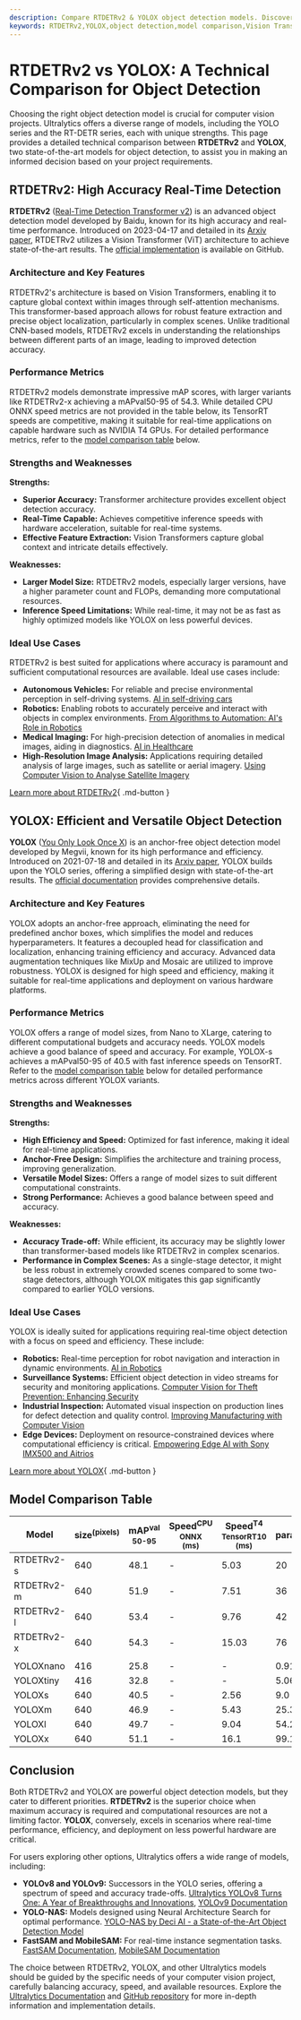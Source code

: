 ```yaml
---
description: Compare RTDETRv2 & YOLOX object detection models. Discover their strengths, performance, and use cases to choose the best model for your project.
keywords: RTDETRv2,YOLOX,object detection,model comparison,Vision Transformers,real-time detection,Yolo models,Ultralytics computer vision
---
```


# RTDETRv2 vs YOLOX: A Technical Comparison for Object Detection

Choosing the right object detection model is crucial for computer vision projects. Ultralytics offers a diverse range of models, including the YOLO series and the RT-DETR series, each with unique strengths. This page provides a detailed technical comparison between **RTDETRv2** and **YOLOX**, two state-of-the-art models for object detection, to assist you in making an informed decision based on your project requirements.

<script async src="https://cdn.jsdelivr.net/npm/chart.js@3.9.1/dist/chart.min.js"></script>
<script defer src="../../javascript/benchmark.js"></script>

<canvas id="modelComparisonChart" width="1024" height="400" active-models='["RTDETRv2", "YOLOX"]'></canvas>

## RTDETRv2: High Accuracy Real-Time Detection

**RTDETRv2** ([Real-Time Detection Transformer v2](https://docs.ultralytics.com/models/rtdetr/)) is an advanced object detection model developed by Baidu, known for its high accuracy and real-time performance. Introduced on 2023-04-17 and detailed in its [Arxiv paper](https://arxiv.org/abs/2304.08069), RTDETRv2 utilizes a Vision Transformer (ViT) architecture to achieve state-of-the-art results. The [official implementation](https://github.com/lyuwenyu/RT-DETR/tree/main/rtdetrv2_pytorch) is available on GitHub.

### Architecture and Key Features

RTDETRv2's architecture is based on Vision Transformers, enabling it to capture global context within images through self-attention mechanisms. This transformer-based approach allows for robust feature extraction and precise object localization, particularly in complex scenes. Unlike traditional CNN-based models, RTDETRv2 excels in understanding the relationships between different parts of an image, leading to improved detection accuracy.

### Performance Metrics

RTDETRv2 models demonstrate impressive mAP scores, with larger variants like RTDETRv2-x achieving a mAPval50-95 of 54.3. While detailed CPU ONNX speed metrics are not provided in the table below, its TensorRT speeds are competitive, making it suitable for real-time applications on capable hardware such as NVIDIA T4 GPUs. For detailed performance metrics, refer to the [model comparison table](#model-comparison-table) below.

### Strengths and Weaknesses

**Strengths:**

- **Superior Accuracy:** Transformer architecture provides excellent object detection accuracy.
- **Real-Time Capable:** Achieves competitive inference speeds with hardware acceleration, suitable for real-time systems.
- **Effective Feature Extraction:** Vision Transformers capture global context and intricate details effectively.

**Weaknesses:**

- **Larger Model Size:** RTDETRv2 models, especially larger versions, have a higher parameter count and FLOPs, demanding more computational resources.
- **Inference Speed Limitations:** While real-time, it may not be as fast as highly optimized models like YOLOX on less powerful devices.

### Ideal Use Cases

RTDETRv2 is best suited for applications where accuracy is paramount and sufficient computational resources are available. Ideal use cases include:

- **Autonomous Vehicles:** For reliable and precise environmental perception in self-driving systems. [AI in self-driving cars](https://www.ultralytics.com/solutions/ai-in-self-driving)
- **Robotics:** Enabling robots to accurately perceive and interact with objects in complex environments. [From Algorithms to Automation: AI's Role in Robotics](https://www.ultralytics.com/blog/from-algorithms-to-automation-ais-role-in-robotics)
- **Medical Imaging:** For high-precision detection of anomalies in medical images, aiding in diagnostics. [AI in Healthcare](https://www.ultralytics.com/solutions/ai-in-healthcare)
- **High-Resolution Image Analysis:** Applications requiring detailed analysis of large images, such as satellite or aerial imagery. [Using Computer Vision to Analyse Satellite Imagery](https://www.ultralytics.com/blog/using-computer-vision-to-analyse-satellite-imagery)

[Learn more about RTDETRv2](https://docs.ultralytics.com/models/rtdetr/){ .md-button }

## YOLOX: Efficient and Versatile Object Detection

**YOLOX** ([You Only Look Once X](https://github.com/Megvii-BaseDetection/YOLOX)) is an anchor-free object detection model developed by Megvii, known for its high performance and efficiency. Introduced on 2021-07-18 and detailed in its [Arxiv paper](https://arxiv.org/abs/2107.08430), YOLOX builds upon the YOLO series, offering a simplified design with state-of-the-art results. The [official documentation](https://yolox.readthedocs.io/en/latest/) provides comprehensive details.

### Architecture and Key Features

YOLOX adopts an anchor-free approach, eliminating the need for predefined anchor boxes, which simplifies the model and reduces hyperparameters. It features a decoupled head for classification and localization, enhancing training efficiency and accuracy. Advanced data augmentation techniques like MixUp and Mosaic are utilized to improve robustness. YOLOX is designed for high speed and efficiency, making it suitable for real-time applications and deployment on various hardware platforms.

### Performance Metrics

YOLOX offers a range of model sizes, from Nano to XLarge, catering to different computational budgets and accuracy needs. YOLOX models achieve a good balance of speed and accuracy. For example, YOLOX-s achieves a mAPval50-95 of 40.5 with fast inference speeds on TensorRT. Refer to the [model comparison table](#model-comparison-table) below for detailed performance metrics across different YOLOX variants.

### Strengths and Weaknesses

**Strengths:**

- **High Efficiency and Speed:** Optimized for fast inference, making it ideal for real-time applications.
- **Anchor-Free Design:** Simplifies the architecture and training process, improving generalization.
- **Versatile Model Sizes:** Offers a range of model sizes to suit different computational constraints.
- **Strong Performance:** Achieves a good balance between speed and accuracy.

**Weaknesses:**

- **Accuracy Trade-off:** While efficient, its accuracy may be slightly lower than transformer-based models like RTDETRv2 in complex scenarios.
- **Performance in Complex Scenes:** As a single-stage detector, it might be less robust in extremely crowded scenes compared to some two-stage detectors, although YOLOX mitigates this gap significantly compared to earlier YOLO versions.

### Ideal Use Cases

YOLOX is ideally suited for applications requiring real-time object detection with a focus on speed and efficiency. These include:

- **Robotics:** Real-time perception for robot navigation and interaction in dynamic environments. [AI in Robotics](https://www.ultralytics.com/solutions)
- **Surveillance Systems:** Efficient object detection in video streams for security and monitoring applications. [Computer Vision for Theft Prevention: Enhancing Security](https://www.ultralytics.com/blog/computer-vision-for-theft-prevention-enhancing-security)
- **Industrial Inspection:** Automated visual inspection on production lines for defect detection and quality control. [Improving Manufacturing with Computer Vision](https://www.ultralytics.com/blog/improving-manufacturing-with-computer-vision)
- **Edge Devices:** Deployment on resource-constrained devices where computational efficiency is critical. [Empowering Edge AI with Sony IMX500 and Aitrios](https://www.ultralytics.com/blog/empowering-edge-ai-with-sony-imx500-and-aitrios)

[Learn more about YOLOX](https://github.com/Megvii-BaseDetection/YOLOX){ .md-button }

## Model Comparison Table

| Model      | size<sup>(pixels) | mAP<sup>val<br>50-95 | Speed<sup>CPU ONNX<br>(ms) | Speed<sup>T4 TensorRT10<br>(ms) | params<sup>(M) | FLOPs<sup>(B) |
| ---------- | ----------------- | -------------------- | -------------------------- | ------------------------------- | -------------- | ------------- |
| RTDETRv2-s | 640               | 48.1                 | -                          | 5.03                            | 20             | 60            |
| RTDETRv2-m | 640               | 51.9                 | -                          | 7.51                            | 36             | 100           |
| RTDETRv2-l | 640               | 53.4                 | -                          | 9.76                            | 42             | 136           |
| RTDETRv2-x | 640               | 54.3                 | -                          | 15.03                           | 76             | 259           |
|            |                   |                      |                            |                                 |                |               |
| YOLOXnano  | 416               | 25.8                 | -                          | -                               | 0.91           | 1.08          |
| YOLOXtiny  | 416               | 32.8                 | -                          | -                               | 5.06           | 6.45          |
| YOLOXs     | 640               | 40.5                 | -                          | 2.56                            | 9.0            | 26.8          |
| YOLOXm     | 640               | 46.9                 | -                          | 5.43                            | 25.3           | 73.8          |
| YOLOXl     | 640               | 49.7                 | -                          | 9.04                            | 54.2           | 155.6         |
| YOLOXx     | 640               | 51.1                 | -                          | 16.1                            | 99.1           | 281.9         |

## Conclusion

Both RTDETRv2 and YOLOX are powerful object detection models, but they cater to different priorities. **RTDETRv2** is the superior choice when maximum accuracy is required and computational resources are not a limiting factor. **YOLOX**, conversely, excels in scenarios where real-time performance, efficiency, and deployment on less powerful hardware are critical.

For users exploring other options, Ultralytics offers a wide range of models, including:

- **YOLOv8 and YOLOv9:** Successors in the YOLO series, offering a spectrum of speed and accuracy trade-offs. [Ultralytics YOLOv8 Turns One: A Year of Breakthroughs and Innovations](https://www.ultralytics.com/blog/ultralytics-yolov8-turns-one-a-year-of-breakthroughs-and-innovations), [YOLOv9 Documentation](https://docs.ultralytics.com/models/yolov9/)
- **YOLO-NAS:** Models designed using Neural Architecture Search for optimal performance. [YOLO-NAS by Deci AI - a State-of-the-Art Object Detection Model](https://docs.ultralytics.com/models/yolo-nas/)
- **FastSAM and MobileSAM:** For real-time instance segmentation tasks. [FastSAM Documentation](https://docs.ultralytics.com/models/fast-sam/), [MobileSAM Documentation](https://docs.ultralytics.com/models/mobile-sam/)

The choice between RTDETRv2, YOLOX, and other Ultralytics models should be guided by the specific needs of your computer vision project, carefully balancing accuracy, speed, and available resources. Explore the [Ultralytics Documentation](https://docs.ultralytics.com/models/) and [GitHub repository](https://github.com/ultralytics/ultralytics) for more in-depth information and implementation details.